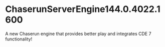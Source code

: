 # ChaserunServerEngine144.0.4022.1600
A new Chaserun engine that provides better play and integrates CDE 7 functionality!
